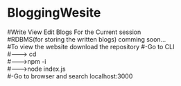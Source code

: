 # BloggingWesite
#Write View Edit Blogs For the Current session<br>
#RDBMS(for storing the written blogs) comming soon...<br>
#To view the website download the repository<cr>
#-Go to CLI<br>
#---> cd <!--<the downloaded folder>--><br>
#--->npm -i<br>
#--->node index.js<br>
#-Go to browser and search localhost:3000<br>
